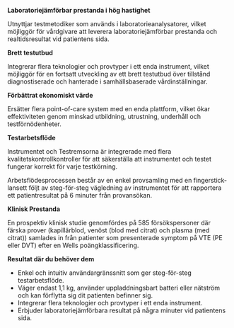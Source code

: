 **Laboratoriejämförbar prestanda i hög hastighet**

Utnyttjar testmetodiker som används i laboratorieanalysatorer, vilket möjliggör för vårdgivare att leverera laboratoriejämförbar prestanda och realtidsresultat vid patientens sida.

**Brett testutbud**

Integrerar flera teknologier och provtyper i ett enda instrument, vilket möjliggör för en fortsatt utveckling av ett brett testutbud över tillstånd diagnostiserade och hanterade i samhällsbaserade vårdinställningar.

**Förbättrat ekonomiskt värde**

Ersätter flera point-of-care system med en enda plattform, vilket ökar effektiviteten genom minskad utbildning, utrustning, underhåll och testförnödenheter.

**Testarbetsflöde**

Instrumentet och Testremsorna är integrerade med flera kvalitetskontrollkontroller för att säkerställa att instrumentet och testet fungerar korrekt för varje testkörning.

Arbetsflödesprocessen består av en enkel provsamling med en fingerstick-lansett följt av steg-för-steg vägledning av instrumentet för att rapportera ett patientresultat på 6 minuter från provansökan.

**Klinisk Prestanda**

En prospektiv klinisk studie genomfördes på 585 försökspersoner där färska prover (kapillärblod, venöst (blod med citrat) och plasma (med citrat)) samlades in från patienter som presenterade symptom på VTE (PE eller DVT) efter en Wells poängklassificering.

**Resultat där du behöver dem**

- Enkel och intuitiv användargränssnitt som ger steg-för-steg testarbetsflöde.
- Väger endast 1,1 kg, använder uppladdningsbart batteri eller nätström och kan förflytta sig dit patienten befinner sig.
- Integrerar flera teknologier och provtyper i ett enda instrument.
- Erbjuder laboratoriejämförbara resultat på några minuter vid patientens sida.
